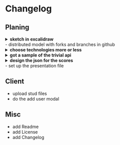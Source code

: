 # Changelog

## Planing 
<details>
  <summary><b>sketch in excalidraw</b></summary>

  ![excalidraw map](./readme-src/initial-plan.JPG)
</details>
- distributed model with forks and branches in github
<details>
  <summary><b>choose technologies more or less</b></summary>

  ![Technologies](./readme-src/technologies.JPG)
</details>
<details>
  <summary><b>got a sample of the trivial api</b></summary>

  ![sample api](./readme-src/sample-api.JPG)
</details>
<details>
  <summary><b> design the json for the scores</b></summary>

  ![MongoDB](./readme-src/MongoDB-Table.JPG)
</details>
- set up the presentation file 

## Client
- upload stud files
- do the add user modal



## Misc
- add Readme
- add License
- add Changelog
